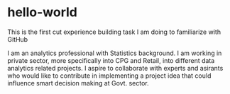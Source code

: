# hello-world
This is the first cut experience building task I am doing to familiarize with GitHub

I am an analytics professional with Statistics background. I am working in private sector, more specifically into CPG and Retail, into different data analytics related projects. I aspire to collaborate with experts and asirants who would like to contribute in implementing a project idea that could influence smart decision making at Govt. sector.
